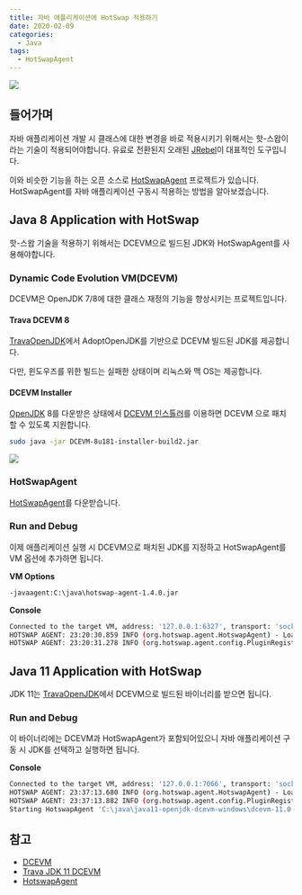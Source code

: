 ```yaml
---
title: 자바 애플리케이션에 HotSwap 적용하기
date: 2020-02-09
categories:
  - Java
tags:
  - HotSwapAgent
---
```


![](/images/2020/hot-swap.png)

## 들어가며
자바 애플리케이션 개발 시 클래스에 대한 변경을 바로 적용시키기 위해서는 핫-스왑이라는 기술이 적용되어야합니다. 유료로 전환된지 오래된 [JRebel](https://www.jrebel.com/products/jrebel)이 대표적인 도구입니다.

이와 비슷한 기능을 하는 오픈 소스로 [HotSwapAgent](https://github.com/HotswapProjects/HotswapAgent) 프로젝트가 있습니다. HotSwapAgent를 자바 애플리케이션 구동시 적용하는 방법을 알아보겠습니다.

## Java 8 Application with HotSwap  
핫-스왑 기술을 적용하기 위해서는 DCEVM으로 빌드된 JDK와 HotSwapAgent를 사용해야합니다.

### Dynamic Code Evolution VM(DCEVM)  
DCEVM은 OpenJDK 7/8에 대한 클래스 재정의 기능을 향상시키는 프로젝트입니다.

#### Trava DCEVM 8
[TravaOpenJDK](https://github.com/TravaOpenJDK/trava-jdk-8-dcevm)에서 AdoptOpenJDK를 기반으로 DCEVM 빌드된 JDK를 제공합니다.

다만, 윈도우즈를 위한 빌드는 실패한 상태이며 리눅스와 맥 OS는 제공합니다.

#### DCEVM Installer
[OpenJDK](https://github.com/ojdkbuild/ojdkbuild) 8를 다운받은 상태에서 [DCEVM 인스톨러](https://github.com/dcevm/dcevm/releases)를 이용하면 DCEVM 으로 패치할 수 있도록 지원합니다.

```sh
sudo java -jar DCEVM-8u181-installer-build2.jar
```

![](/spring/images/dcevm-8u181-installer-build2.png)

### HotSwapAgent  

[HotSwapAgent](https://github.com/HotswapProjects/HotswapAgent/releases/tag/RELEASE-1.4.0)를 다운받습니다.

### Run and Debug  
이제 애플리케이션 실행 시 DCEVM으로 패치된 JDK를 지정하고 HotSwapAgent를 VM 옵션에 추가하면 됩니다.

**VM Options**
```sh
-javaagent:C:\java\hotswap-agent-1.4.0.jar
```

**Console**
```sh
Connected to the target VM, address: '127.0.0.1:6327', transport: 'socket'
HOTSWAP AGENT: 23:20:30.859 INFO (org.hotswap.agent.HotswapAgent) - Loading Hotswap agent {1.4.0} - unlimited runtime class redefinition.
HOTSWAP AGENT: 23:20:31.278 INFO (org.hotswap.agent.config.PluginRegistry) - Discovered plugins: [JdkPlugin, Hotswapper, WatchResources, ClassInitPlugin, AnonymousClassPatch, Hibernate, Hibernate3JPA, Hibernate3, Spring, Jersey1, Jersey2, Jetty, Tomcat, ZK, Logback, Log4j2, MyFaces, Mojarra, Omnifaces, ELResolver, WildFlyELResolver, OsgiEquinox, Owb, Proxy, WebObjects, Weld, JBossModules, ResteasyRegistry, Deltaspike, GlassFish, Vaadin, Wicket, CxfJAXRS, FreeMarker, Undertow, MyBatis]
```

## Java 11 Application with HotSwap
JDK 11는 [TravaOpenJDK](https://github.com/TravaOpenJDK/trava-jdk-11-dcevm/releases)에서 DCEVM으로 빌드된 바이너리를 받으면 됩니다.

### Run and Debug
이 바이너리에는 DCEVM과 HotSwapAgent가 포함되어있으니 자바 애플리케이션 구동 시 JDK를 선택하고 실행하면 됩니다.

**Console**
```sh
Connected to the target VM, address: '127.0.0.1:7066', transport: 'socket'
HOTSWAP AGENT: 23:37:13.680 INFO (org.hotswap.agent.HotswapAgent) - Loading Hotswap agent {1.4.0} - unlimited runtime class redefinition.
HOTSWAP AGENT: 23:37:13.882 INFO (org.hotswap.agent.config.PluginRegistry) - Discovered plugins: [JdkPlugin, Hotswapper, WatchResources, ClassInitPlugin, AnonymousClassPatch, Hibernate, Hibernate3JPA, Hibernate3, Spring, Jersey1, Jersey2, Jetty, Tomcat, ZK, Logback, Log4j2, MyFaces, Mojarra, Omnifaces, ELResolver, WildFlyELResolver, OsgiEquinox, Owb, Proxy, WebObjects, Weld, JBossModules, ResteasyRegistry, Deltaspike, GlassFish, Vaadin, Wicket, CxfJAXRS, FreeMarker, Undertow, MyBatis]
Starting HotswapAgent 'C:\java\java11-openjdk-dcevm-windows\dcevm-11.0.5+5\lib\hotswap\hotswap-agent.jar'
```

## 참고  
- [DCEVM](https://github.com/dcevm/dcevm)  
- [Trava JDK 11 DCEVM](https://github.com/TravaOpenJDK/trava-jdk-11-dcevm)  
- [HotswapAgent](https://github.com/HotswapProjects/HotswapAgent)  
